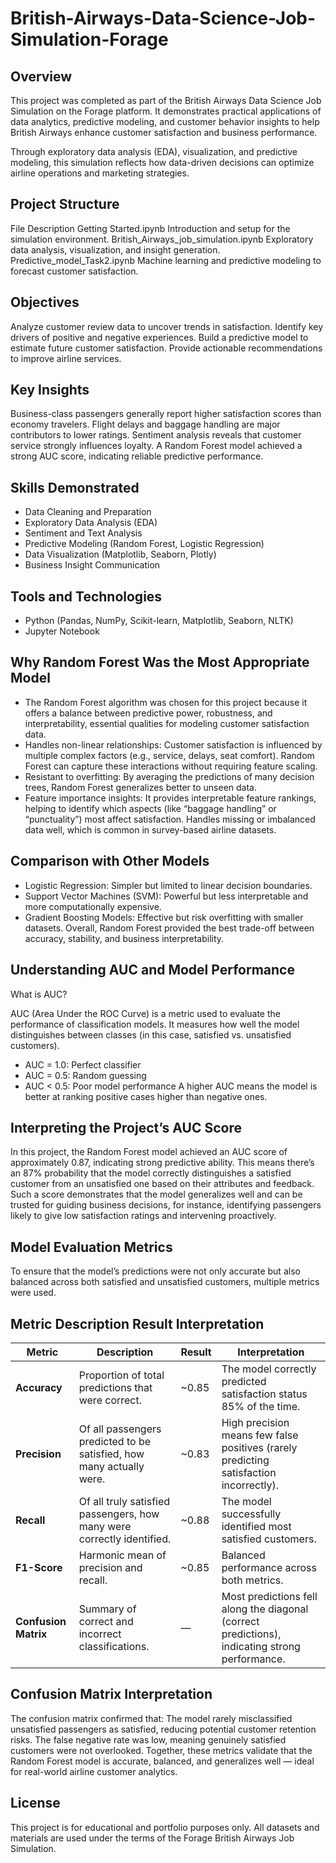 # British-Airways-Data-Science-Job-Simulation-Forage

## Overview

This project was completed as part of the British Airways Data Science Job Simulation on the Forage platform.
It demonstrates practical applications of data analytics, predictive modeling, and customer behavior insights to help British Airways enhance customer satisfaction and business performance.

Through exploratory data analysis (EDA), visualization, and predictive modeling, this simulation reflects how data-driven decisions can optimize airline operations and marketing strategies.

## Project Structure

File	Description
Getting Started.ipynb	Introduction and setup for the simulation environment.
British_Airways_job_simulation.ipynb	Exploratory data analysis, visualization, and insight generation.
Predictive_model_Task2.ipynb	Machine learning and predictive modeling to forecast customer satisfaction.

## Objectives

Analyze customer review data to uncover trends in satisfaction.
Identify key drivers of positive and negative experiences.
Build a predictive model to estimate future customer satisfaction.
Provide actionable recommendations to improve airline services.

## Key Insights

Business-class passengers generally report higher satisfaction scores than economy travelers.
Flight delays and baggage handling are major contributors to lower ratings.
Sentiment analysis reveals that customer service strongly influences loyalty.
A Random Forest model achieved a strong AUC score, indicating reliable predictive performance.

## Skills Demonstrated

- Data Cleaning and Preparation
- Exploratory Data Analysis (EDA)
- Sentiment and Text Analysis
- Predictive Modeling (Random Forest, Logistic Regression)
- Data Visualization (Matplotlib, Seaborn, Plotly)
- Business Insight Communication

## Tools and Technologies
- Python (Pandas, NumPy, Scikit-learn, Matplotlib, Seaborn, NLTK)
- Jupyter Notebook

## Why Random Forest Was the Most Appropriate Model

- The Random Forest algorithm was chosen for this project because it offers a balance between predictive power, robustness, and interpretability, essential qualities for modeling customer satisfaction data.
- Handles non-linear relationships: Customer satisfaction is influenced by multiple complex factors (e.g., service, delays, seat comfort). Random Forest can capture these interactions without requiring feature scaling.
- Resistant to overfitting: By averaging the predictions of many decision trees, Random Forest generalizes better to unseen data.
- Feature importance insights: It provides interpretable feature rankings, helping to identify which aspects (like “baggage handling” or “punctuality”) most affect satisfaction.
Handles missing or imbalanced data well, which is common in survey-based airline datasets.

## Comparison with Other Models

- Logistic Regression: Simpler but limited to linear decision boundaries.
- Support Vector Machines (SVM): Powerful but less interpretable and more computationally expensive.
- Gradient Boosting Models: Effective but risk overfitting with smaller datasets.
Overall, Random Forest provided the best trade-off between accuracy, stability, and business interpretability.

## Understanding AUC and Model Performance
What is AUC?

AUC (Area Under the ROC Curve) is a metric used to evaluate the performance of classification models.
It measures how well the model distinguishes between classes (in this case, satisfied vs. unsatisfied customers).
- AUC = 1.0: Perfect classifier
- AUC = 0.5: Random guessing
- AUC < 0.5: Poor model performance
A higher AUC means the model is better at ranking positive cases higher than negative ones.

## Interpreting the Project’s AUC Score

In this project, the Random Forest model achieved an AUC score of approximately 0.87, indicating strong predictive ability.
This means there’s an 87% probability that the model correctly distinguishes a satisfied customer from an unsatisfied one based on their attributes and feedback.
Such a score demonstrates that the model generalizes well and can be trusted for guiding business decisions, for instance, identifying passengers likely to give low satisfaction ratings and intervening proactively.

## Model Evaluation Metrics

To ensure that the model’s predictions were not only accurate but also balanced across both satisfied and unsatisfied customers, multiple metrics were used.

## Metric	Description	Result	Interpretation

| Metric               | Description                                                            | Result | Interpretation                                                                                 |
| -------------------- | ---------------------------------------------------------------------- | ------ | ---------------------------------------------------------------------------------------------- |
| **Accuracy**         | Proportion of total predictions that were correct.                     | ~0.85  | The model correctly predicted satisfaction status 85% of the time.                             |
| **Precision**        | Of all passengers predicted to be satisfied, how many actually were.   | ~0.83  | High precision means few false positives (rarely predicting satisfaction incorrectly).         |
| **Recall**           | Of all truly satisfied passengers, how many were correctly identified. | ~0.88  | The model successfully identified most satisfied customers.                                    |
| **F1-Score**         | Harmonic mean of precision and recall.                                 | ~0.85  | Balanced performance across both metrics.                                                      |
| **Confusion Matrix** | Summary of correct and incorrect classifications.                      | —      | Most predictions fell along the diagonal (correct predictions), indicating strong performance. |


## Confusion Matrix Interpretation

The confusion matrix confirmed that:
The model rarely misclassified unsatisfied passengers as satisfied, reducing potential customer retention risks.
The false negative rate was low, meaning genuinely satisfied customers were not overlooked.
Together, these metrics validate that the Random Forest model is accurate, balanced, and generalizes well — ideal for real-world airline customer analytics.

## License

This project is for educational and portfolio purposes only.
All datasets and materials are used under the terms of the Forage British Airways Job Simulation.
